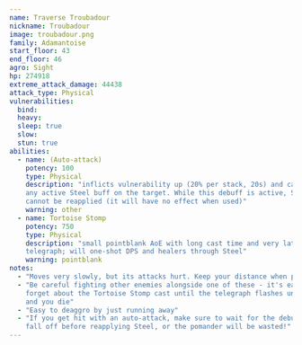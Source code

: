 ```yaml
---
name: Traverse Troubadour
nickname: Troubadour
image: troubadour.png
family: Adamantoise
start_floor: 43
end_floor: 46
agro: Sight
hp: 274918
extreme_attack_damage: 44438
attack_type: Physical
vulnerabilities:
  bind: 
  heavy: 
  sleep: true
  slow: 
  stun: true
abilities:
  - name: (Auto-attack)
    potency: 100
    type: Physical
    description: "inflicts vulnerability up (20% per stack, 20s) and cancels
    any active Steel buff on the target. While this debuff is active, Steel
    cannot be reapplied (it will have no effect when used)"
    warning: other
  - name: Tortoise Stomp
    potency: 750
    type: Physical
    description: "small pointblank AoE with long cast time and very late
    telegraph; will one-shot DPS and healers through Steel"
    warning: pointblank
notes:
  - "Moves very slowly, but its attacks hurt. Keep your distance when possible"
  - "Be careful fighting other enemies alongside one of these - it's easy to
    forget about the Tortoise Stomp cast until the telegraph flashes under you
    and you die"
  - "Easy to deaggro by just running away"
  - "If you get hit with an auto-attack, make sure to wait for the debuff to
    fall off before reapplying Steel, or the pomander will be wasted!"
---
```


